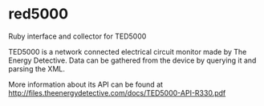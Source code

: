 # red5000
Ruby interface and collector for TED5000

TED5000 is a network connected electrical circuit monitor made by The Energy Detective. Data can be gathered from the device by querying it and parsing the XML.

More information about its API can be found at http://files.theenergydetective.com/docs/TED5000-API-R330.pdf
